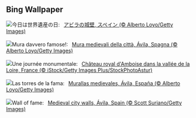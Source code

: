 ## Bing Wallpaper
![](https://www.bing.com/th?id=OHR.AvilaSpain_JA-JP6005661298_UHD.jpg&w=1000)今日は世界遺産の日:&nbsp;&ensp;[アビラの城壁, スペイン (© Alberto Loyo/Getty Images)](https://www.bing.com/th?id=OHR.AvilaSpain_JA-JP6005661298_UHD.jpg)
<br><br/>
![](https://www.bing.com/th?id=OHR.AvilaSpain_IT-IT3101409748_UHD.jpg&w=1000)Mura davvero famose!:&nbsp;&ensp;[Mura medievali della città, Ávila, Spagna (© Alberto Loyo/Getty Images)](https://www.bing.com/th?id=OHR.AvilaSpain_IT-IT3101409748_UHD.jpg)
<br><br/>
![](https://www.bing.com/th?id=OHR.MonumentsDay_FR-FR8787138664_UHD.jpg&w=1000)Une journée monumentale:&nbsp;&ensp;[Château royal d'Amboise dans la vallée de la Loire, France (© iStock/Getty Images Plus/StockPhotoAstur)](https://www.bing.com/th?id=OHR.MonumentsDay_FR-FR8787138664_UHD.jpg)
<br><br/>
![](https://www.bing.com/th?id=OHR.AvilaSpain_ES-ES9451845380_UHD.jpg&w=1000)Las torres de la fama:&nbsp;&ensp;[Murallas medievales, Ávila, España (© Alberto Loyo/Getty Images)](https://www.bing.com/th?id=OHR.AvilaSpain_ES-ES9451845380_UHD.jpg)
<br><br/>
![](https://www.bing.com/th?id=OHR.AvilaSpain_EN-GB3098487745_UHD.jpg&w=1000)Wall of fame:&nbsp;&ensp;[Medieval city walls, Ávila, Spain (© Scott Suriano/Getty Images)](https://www.bing.com/th?id=OHR.AvilaSpain_EN-GB3098487745_UHD.jpg)
<br><br/>
